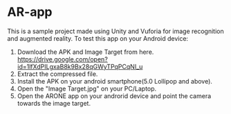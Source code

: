 # AR-app
This is a sample project made using Unity and Vuforia for image recognition and augmented reality. 
To test this app on your Android device:
1) Download the APK and Image Target from here. https://drive.google.com/open?id=1lfXdPILgxaB8k9Bx28qGWyTPqPCqNI_u
2) Extract the compressed file.
3) Install the APK on your android smartphone(5.0 Lollipop and above).
4) Open the "Image Target.jpg" on your PC/Laptop.
5) Open the ARONE app on your androrid device and point the camera towards the image target.

